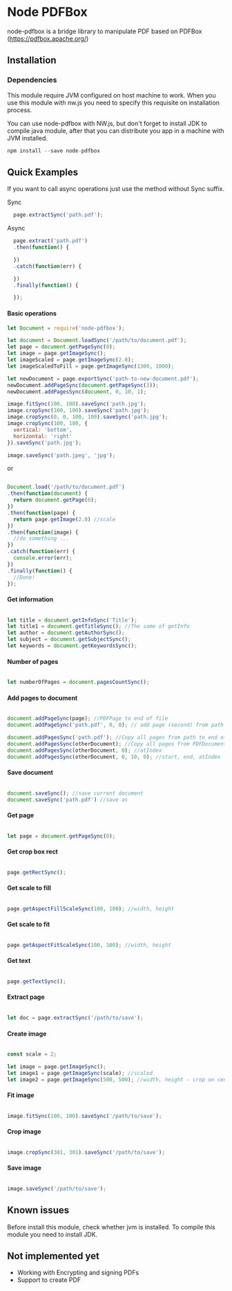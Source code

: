 Node PDFBox
=======

node-pdfbox is a bridge library to manipulate PDF based on PDFBox (https://pdfbox.apache.org/)

Installation
------------

### Dependencies

This module require JVM configured on host machine to work. When you use this module with nw.js you need to specify this requisite on installation process.

You can use node-pdfbox with NW.js, but don't forget to install JDK to compile java module, after that you can distribute you app in a machine with JVM installed.

```js
npm install --save node-pdfbox
```

Quick Examples
-------

If you want to call async operations just use the method without Sync suffix.

Sync

```js
  page.extractSync('path.pdf');
```

Async

```js
  page.extract('path.pdf')
  .then(function() {

  })
  .catch(function(err) {

  })
  .finally(function() {

  });
```

#### Basic operations

```js
let Document = require('node-pdfbox');

let document = Document.loadSync('/path/to/document.pdf');
let page = document.getPageSync(0);
let image = page.getImageSync();
let imageScaled = page.getImageSync(2.0);
let imageScaledToFill = page.getImageSync(1300, 1800);

let newDocument = page.exportSync('path-to-new-document.pdf');
newDocument.addPageSync(document.getPageSync(3));
newDocument.addPagesSync(document, 0, 10, 1);

image.fitSync(100, 100).saveSync('path.jpg');
image.cropSync(100, 100).saveSync('path.jpg');
image.cropSync(0, 0, 100, 100).saveSync('path.jpg');
image.cropSync(100, 100, {
  vertical: 'bottom',
  horizontal: 'right'
}).saveSync('path.jpg');

image.saveSync('path.jpeg', 'jpg');

```

or

```js

Document.load('/path/to/document.pdf')
.then(function(document) {
  return document.getPage(0);
})
.then(function(page) {
  return page.getImage(2.0) //scale
})
.then(function(image) {
  //do something ...
})
.catch(function(err) {
  console.error(err);
})
.finally(function() {
  //Done!
});

```

#### Get information

```js

let title = document.getInfoSync('Title');
let title1 = document.getTitleSync(); //The same of getInfo
let author = document.getAuthorSync();
let subject = document.getSubjectSync();
let keywords = document.getKeywordsSync();

```

#### Number of pages

```js

let numberOfPages = document.pagesCountSync();

```

#### Add pages to document

```js

document.addPageSync(page); //PDFPage to end of file
document.addPageSync('path.pdf', 0, 0); // add page (second) from path (first) at index (third)  

document.addPagesSync('path.pdf'); //Copy all pages from path to end of document
document.addPagesSync(otherDocument); //Copy all pages from PDFDocument
document.addPagesSync(otherDocument, 0); //atIndex
document.addPagesSync(otherDocument, 0, 10, 0); //start, end, atIndex

```

#### Save document

```js

document.saveSync(); //save current document
document.saveSync('path.pdf') //save as

```

#### Get page

```js

let page = document.getPageSync(0);

```

#### Get crop box rect

```js

page.getRectSync();

```

#### Get scale to fill

```js

page.getAspectFillScaleSync(100, 100); //width, height

```

#### Get scale to fit

```js

page.getAspectFitScaleSync(100, 100); //width, height

```

#### Get text

```js

page.getTextSync();

```

#### Extract page

```js

let doc = page.extractSync('/path/to/save');

```

#### Create image

```js

const scale = 2;

let image = page.getImageSync();
let image1 = page.getImageSync(scale); //scaled
let image2 = page.getImageSync(500, 500); //width, height - crop on center

```

#### Fit image

```js

image.fitSync(100, 100).saveSync('/path/to/save');

```

#### Crop image

```js

image.cropSync(301, 301).saveSync('/path/to/save');

```

#### Save image

```js

image.saveSync('/path/to/save');

```

Known issues
------------
Before install this module, check whether jvm is installed. To compile this module you need to install JDK.

Not implemented yet
------------
  - Working with Encrypting and signing PDFs
  - Support to create PDF
